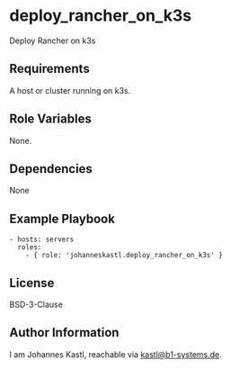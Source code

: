 deploy_rancher_on_k3s
=========

Deploy Rancher on k3s

Requirements
------------

A host or cluster running on k3s.

Role Variables
--------------

None.

Dependencies
------------

None

Example Playbook
----------------

    - hosts: servers
      roles:
        - { role: 'johanneskastl.deploy_rancher_on_k3s' }

License
-------

BSD-3-Clause

Author Information
------------------

I am Johannes Kastl, reachable via kastl@b1-systems.de.
